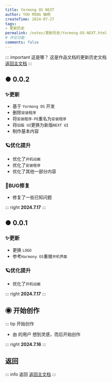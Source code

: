```yaml
---
title: Yormong OS NEXT
author: YOU MING 柚明
createTime: 2024-07-27
tags:
- 更新历史
permalink: /notes/更新历史/Yormong-OS-NEXT.html
# 评论功能
comments: false
---
```


::: important 这是哪？
这是作品文档的更新历史文档\
[返回主文档](/notes/Yormong-OS-NEXT.html)
:::

## ● 0.0.2 <Badge text="概念版" type="warning" />
### ✨更新

- 基于 `Yormong OS` 开发
- 删除`安装程序`
- 将`安装程序-PE`重名为`安装程序`
- 将`旧版 UI`更换为新版`NEXT UI`
- 制作基本内容

### 🪐优化提升

- 优化了`开机动画`
- 优化了`安装程序`
- 优化了其他一部分内容

### 🐛BUG修复

- 修复了一些已知问题

::: right
**2024.7.17**
:::


## ● 0.0.1 <Badge text="概念版" type="warning" />
### ✨更新

- 更换 `LOGO`
- 参考`Harmony OS`重做`开机界面`

### 🪐优化提升

- 优化了`开机动画`

::: right
**2024.7.17**
:::


## ◉ 开始创作
::: tip 开始创作
- 由 <Badge text="Youming 工作室" type="tip" /> 的用户 <Badge text="柚明" type="tip" /> 想到灵感，而后开始创作

::: right
**2024.7.16**
:::

## <Icon name="mingcute:back-line" color="currentColor" /> 返回
::: info 返回
[返回主文档](/notes/Yormong-OS-NEXT.html)
:::